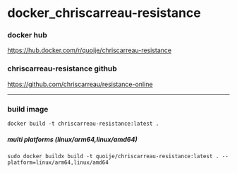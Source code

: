 # docker_chriscarreau-resistance

### docker hub
https://hub.docker.com/r/quoije/chriscarreau-resistance

### chriscarreau-resistance github
https://github.com/chriscarreau/resistance-online

---

### build image
` docker build -t chriscarreau-resistance:latest . `

##### multi platforms (linux/arm64,linux/amd64)
` sudo docker buildx build -t quoije/chriscarreau-resistance:latest . --platform=linux/arm64,linux/amd64 `
